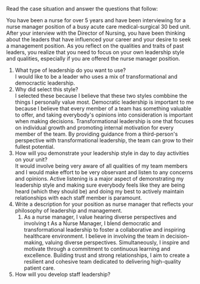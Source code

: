 Read the case situation and answer the questions that follow:  

You have been a nurse for over 5 years and have been interviewing for a nurse manager position of a busy acute care medical-surgical 30 bed unit. After your interview with the Director of Nursing, you have been thinking about the leaders that have influenced your career and your desire to seek a management position. As you reflect on the qualities and traits of past leaders, you realize that you need to focus on your own leadership style and qualities, especially if you are offered the nurse manager position.  

1. What type of leadership do you want to use?  
		I would like to be a leader who uses a mix of transformational and democractic leadership. 
1. Why did select this style?  
		I selected these because I believe that these two styles combbine the things I personally value most. Democratic leadership is important to me because I believe that every member of a team has something valuable to offer, and taking everybody's opinions into consideration is important when making decisions. Transformational leadership is one that focuses on individual growth and promoting internal motivation for every member of the team. By providing guidance from a third-person's perspective with transformational leadership, the team can grow to their fullest potential. 
1. How will you demonstrate your leadership style in day to day activities on your unit?  
		It would involve being very aware of all qualities of my team members and I would make effort to be very observant and listen to any concerns and opinions. Active listening is a major aspect of demonstrating my leadership style and making sure everybody feels like they are being heard (which they should be) and doing my best to actively maintain relationships with each staff member is paramount. 
1. Write a description for your position as nurse manager that reflects your philosophy of leadership and management.  
	1. As a nurse manager, I value hearing diverse perspectives and involving t
		As a Nurse Manager, I blend democratic and transformational leadership to foster a collaborative and inspiring healthcare environment. I believe in involving the team in decision-making, valuing diverse perspectives. Simultaneously, I inspire and motivate through a commitment to continuous learning and excellence. Building trust and strong relationships, I aim to create a resilient and cohesive team dedicated to delivering high-quality patient care.
1. How will you develop staff leadership?

